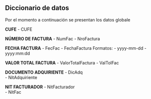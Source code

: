 ## Diccionario de datos

Por el momento a continuación se presentan los datos globale

**CUFE**
    - CUFE

**NÚMERO DE FACTURA**
    - NumFac
    - NroFactura

**FECHA FACTURA**
    - FecFac
    - FechaFactura
Formatos:
    - yyyy-mm-dd
    - yyyy:mm:dd

**VALOR TOTAL FACTURA**
    - ValorTotalFactura
    - ValTolFac

**DOCUMENTO ADQUIRIENTE**
    - DicAdq    
    - NitAdquiriente

**NIT FACTURADOR**
    - NitFacturador       
    - NitFac